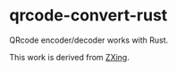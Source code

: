 # qrcode-convert-rust

QRcode encoder/decoder works with Rust.

This work is derived from [ZXing](https://github.com/zxing/zxing).
